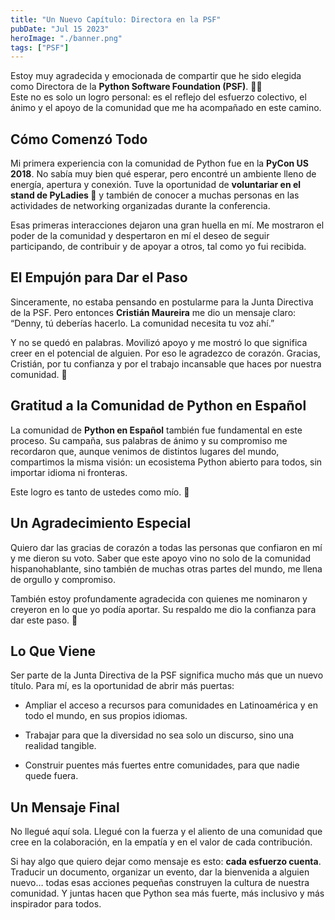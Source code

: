 ```yaml
---
title: "Un Nuevo Capítulo: Directora en la PSF"
pubDate: "Jul 15 2023"
heroImage: "./banner.png"
tags: ["PSF"]
---
```


Estoy muy agradecida y emocionada de compartir que he sido elegida como
Directora de la **Python Software Foundation (PSF)**. 🐍✨  
Este no es solo un logro personal: es el reflejo del esfuerzo colectivo, el
ánimo y el apoyo de la comunidad que me ha acompañado en este camino.

## **Cómo Comenzó Todo**

Mi primera experiencia con la comunidad de Python fue en la **PyCon US 2018**.
No sabía muy bien qué esperar, pero encontré un ambiente lleno de energía,
apertura y conexión. Tuve la oportunidad de **voluntariar en el stand de
PyLadies 💜** y también de conocer a muchas personas en las actividades de
networking organizadas durante la conferencia.

Esas primeras interacciones dejaron una gran huella en mí. Me mostraron el poder
de la comunidad y despertaron en mí el deseo de seguir participando, de
contribuir y de apoyar a otros, tal como yo fui recibida.

## **El Empujón para Dar el Paso**

Sinceramente, no estaba pensando en postularme para la Junta Directiva de la
PSF. Pero entonces **Cristián Maureira** me dio un mensaje claro:  
 “Denny, tú deberías hacerlo. La comunidad necesita tu voz ahí.”

Y no se quedó en palabras. Movilizó apoyo y me mostró lo que significa creer en
el potencial de alguien. Por eso le agradezco de corazón. Gracias, Cristián, por
tu confianza y por el trabajo incansable que haces por nuestra comunidad. 🙏

## **Gratitud a la Comunidad de Python en Español**

La comunidad de **Python en Español** también fue fundamental en este proceso.
Su campaña, sus palabras de ánimo y su compromiso me recordaron que, aunque
venimos de distintos lugares del mundo, compartimos la misma visión: un
ecosistema Python abierto para todos, sin importar idioma ni fronteras.

Este logro es tanto de ustedes como mío. 💜

## **Un Agradecimiento Especial**

Quiero dar las gracias de corazón a todas las personas que confiaron en mí y me
dieron su voto. Saber que este apoyo vino no solo de la comunidad
hispanohablante, sino también de muchas otras partes del mundo, me llena de
orgullo y compromiso.

También estoy profundamente agradecida con quienes me nominaron y creyeron en lo
que yo podía aportar. Su respaldo me dio la confianza para dar este paso. 💜

## **Lo Que Viene**

Ser parte de la Junta Directiva de la PSF significa mucho más que un nuevo
título. Para mí, es la oportunidad de abrir más puertas:

- Ampliar el acceso a recursos para comunidades en Latinoamérica y en todo el
  mundo, en sus propios idiomas.

- Trabajar para que la diversidad no sea solo un discurso, sino una realidad
  tangible.

- Construir puentes más fuertes entre comunidades, para que nadie quede fuera.

## **Un Mensaje Final**

No llegué aquí sola. Llegué con la fuerza y el aliento de una comunidad que cree
en la colaboración, en la empatía y en el valor de cada contribución.

Si hay algo que quiero dejar como mensaje es esto: **cada esfuerzo cuenta**.
Traducir un documento, organizar un evento, dar la bienvenida a alguien nuevo…
todas esas acciones pequeñas construyen la cultura de nuestra comunidad. Y
juntas hacen que Python sea más fuerte, más inclusivo y más inspirador para
todos.
